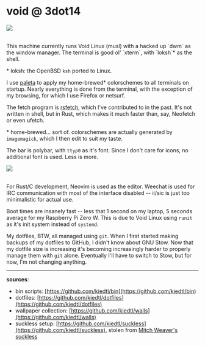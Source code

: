 # void @ 3dot14

![](/images/3dot14-norm.jpg)

<br>
This machine currently runs Void Linux (musl) with a hacked up `dwm` as the
window manager. The terminal is good ol' `xterm`, with `loksh`* as the shell.

\* loksh: the OpenBSD `ksh` ported to Linux.

I use [paleta](https://github.com/dylanaraps/paleta) to apply my home-brewed*
colorschemes to all terminals on startup. Nearly everything is done from the
terminal, with the exception of my browsing, for which I use Firefox or
netsurf.

The fetch program is [rsfetch](https://github.com/rsfetch/rsfetch),
which I've contributed to in the past. It's not written in shell, but in Rust,
which makes it much faster than, say, Neofetch or even ufetch.

\* home-brewed... sort of. colorschemes are actually generated by `imagemagick`,
which I then edit to suit my taste.

The bar is polybar, with `ttyp0` as it's font. Since I don't care for icons,
no additional font is used. Less is more.

![](/images/3dot14-dev.jpg)

<br>
For Rust/C development, Neovim is used as the editor. Weechat is used for IRC
communication with most of the interface disabled -- ii/sic is just too
minimalistic for actual use.

Boot times are insanely fast -- less that 1 second on my laptop, 5 seconds average
for my Raspberry Pi Zero W. This is due to Void Linux using `runit` as it's init
system instead of `systemd`.

My dotfiles, BTW, all managed using `git`. When I first started making backups
of my dotfiles to GitHub, I didn't know about GNU Stow. Now that my dotfile size
is increasing it's becoming increasingly harder to properly manage them with `git`
alone. Eventually I'll have to switch to Stow, but for now, I'm not changing
anything.

---

**sources**:

* bin scripts: [https://github.com/kiedtl/bin](https://github.com/kiedtl/bin)<br>
* dotfiles: [https://github.com/kiedtl/dotfiles](https://github.com/kiedtl/dotfiles)<br>
* wallpaper collection: [https://github.com/kiedtl/walls](https://github.com/kiedtl/walls)<br>
* suckless setup: [https://github.com/kiedtl/suckless](https://github.com/kiedtl/suckless), stolen from [Mitch Weaver's suckless](https://github.com/mitchweaver/suckless)
